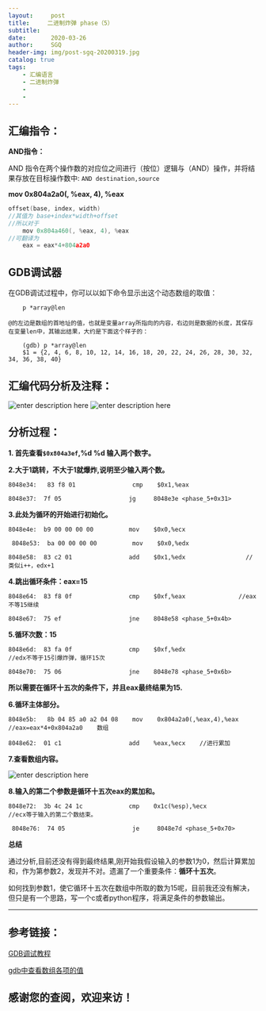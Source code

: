```yaml
---
layout:     post
title:     二进制炸弹 phase（5）
subtitle:   
date:       2020-03-26
author:     SGQ
header-img: img/post-sgq-20200319.jpg
catalog: true
tags:
    - 汇编语言
    - 二进制炸弹
    - 
    - 
---
```


## 汇编指令：

**AND指令：**

   AND 指令在两个操作数的对应位之间进行（按位）逻辑与（AND）操作，并将结果存放在目标操作数中:
	 `AND destination,source`

**mov 0x804a2a0(, %eax, 4), %eax**

```c++
offset(base, index, width)
//其值为 base+index*width+offset
//所以对于
	mov 0x804a460(, %eax, 4), %eax
//可翻译为
	eax = eax*4+804a2a0
```

## GDB调试器

在GDB调试过程中，你可以以如下命令显示出这个动态数组的取值：

        p *array@len

    @的左边是数组的首地址的值，也就是变量array所指向的内容，右边则是数据的长度，其保存在变量len中，其输出结果，大约是下面这个样子的：
  
        (gdb) p *array@len
        $1 = {2, 4, 6, 8, 10, 12, 14, 16, 18, 20, 22, 24, 26, 28, 30, 32, 34, 36, 38, 40}

## 汇编代码分析及注释：
![enter description here](https://imgkr.cn-bj.ufileos.com/fa52d3e7-142f-4aa6-b0ee-bfea169707a9.png)
![enter description here](https://imgkr.cn-bj.ufileos.com/e5015456-595c-4a18-875e-c0d9bc628e01.png)


## 分析过程：

**1. 首先查看`$0x804a3ef`,%d %d 输入两个数字。**

**2.大于1跳转，不大于1就爆炸,说明至少输入两个数。**

`8048e34:	83 f8 01             	cmp    $0x1,%eax`

 `8048e37:	7f 05                	jg     8048e3e <phase_5+0x31> `

**3.此处为循环的开始进行初始化。**

 `8048e4e:	b9 00 00 00 00       	mov    $0x0,%ecx`
 
` 8048e53:	ba 00 00 00 00       	mov    $0x0,%edx`
 
 `8048e58:	83 c2 01             	add    $0x1,%edx                 //类似i++，edx+1`

**4.跳出循环条件：eax=15**

 `8048e64:	83 f8 0f             	cmp    $0xf,%eax               //eax不等15继续`
 
 `8048e67:	75 ef                	jne    8048e58 <phase_5+0x4b>`

**5.循环次数：15**

 `8048e6d:	83 fa 0f             	cmp    $0xf,%edx                 //edx不等于15引爆炸弹，循环15次`
 
 `8048e70:	75 06                	jne    8048e78 <phase_5+0x6b>`

**所以需要在循环十五次的条件下，并且eax最终结果为15.**

**6.循环主体部分。**

`8048e5b:	8b 04 85 a0 a2 04 08 	mov    0x804a2a0(,%eax,4),%eax      //eax=eax*4+0x804a2a0    数组   `

 `8048e62:	01 c1                	add    %eax,%ecx    //进行累加`   
 
 **7.查看数组内容。**

![enter description here](https://imgkr.cn-bj.ufileos.com/e0ed8787-fd77-4417-83e5-7084e831caa7.png)

**8.输入的第二个参数是循环十五次eax的累加和。**

 `8048e72:	3b 4c 24 1c          	cmp    0x1c(%esp),%ecx             //ecx等于输入的第二个数结束。`
 
` 8048e76:	74 05                	je     8048e7d <phase_5+0x70>`

**总结**

通过分析,目前还没有得到最终结果,刚开始我假设输入的参数1为0，然后计算累加和，作为第参数2，发现并不对。遗漏了一个重要条件：**循环十五次**。

如何找到参数1，使它循环十五次在数组中所取的数为15呢，目前我还没有解决，但只是有一个思路，写一个c或者python程序，将满足条件的参数输出。









***
## 参考链接：

[GDB调试教程](http://c.biancheng.net/gdb/)

[gdb中查看数组各项的值](https://blog.csdn.net/scusyq/article/details/7034082)


## 感谢您的查阅，欢迎来访！